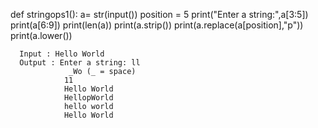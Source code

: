 
  def stringops1():
      a= str(input())
      position = 5
      print("Enter a string:",a[3:5])
      print(a[6:9])
      print(len(a))
      print(a.strip())
      print(a.replace(a[position],"p"))
      print(a.lower())  

      Input : Hello World
      Output : Enter a string: ll
                 _Wo (_ = space)
                11
                Hello World
                HellopWorld
                hello world
                Hello World
